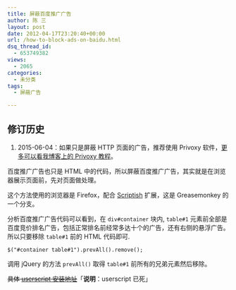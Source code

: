 ```yaml
---
title: 屏蔽百度推广广告
author: 陈 三
layout: post
date: 2012-04-17T23:20:40+00:00
url: /how-to-block-ads-on-baidu.html
dsq_thread_id:
  - 653749382
views:
  - 2065
categories:
  - 未分类
tags:
  - 屏蔽广告

---
```

<div class='timeline'>
  <h2>
    修订历史
  </h2>
  
  <ol>
    <li>
      <span itemprop='dateModified'>2015-06-04</span>：如果只是屏蔽 HTTP 页面的广告，推荐使用 Privoxy 软件，<a href="http://www.zfanw.com/blog/block-webpage-ad-with-privoxy.html" title="我的博客上 Privoxy 的教程">更多可以看我博客上的 Privoxy 教程</a>。
    </li>
  </ol>
</div>

百度推广广告也只是 HTML 中的代码，所以屏蔽百度推广广告，其实就是在浏览器展示页面前，先对页面做处理。

这个方法使用的浏览器是 Firefox，配合 [Scriptish][1] 扩展，这是 Greasemonkey 的一个分支。

分析百度推广广告代码可以看到，在 `div#container` 块内, `table#1` 元素前全部是百度竞价排名广告，包括正常排名前经常多达十个的广告，还有右侧的悬浮广告。所以只要移除 `table#1` 前的 HTML 代码即可.

`$("#container table#1").prevAll().remove();`

调用 jQuery 的方法 `prevAll()` 取得 `table#1` 前所有的兄弟元素然后移除。

<del>具体 <a href="http://userscripts.org/scripts/show/131190" title="屏蔽百度推广广告脚本">userscript 安装地址</a></del>「**说明**：userscript 已死」

 [1]: https://addons.mozilla.org/en-US/firefox/addon/scriptish/